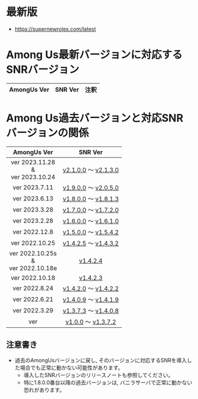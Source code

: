 # 最新版
- https://supernewroles.com/latest

# Among Us最新バージョンに対応するSNRバージョン
| AmongUs Ver | SNR Ver | 注釈 |
|:--:|:--:|:--|

<!--
| ver  | [v...](https://github.com/SuperNewRoles/SuperNewRoles/releases/tag/) |  |
-->

# Among Us過去バージョンと対応SNRバージョンの関係
| AmongUs Ver | SNR Ver |
|:--:|:--:|
| ver 2023.11.28<br>&<br>ver 2023.10.24 |[v2.1.0.0](https://github.com/SuperNewRoles/SuperNewRoles/releases/tag/2.1.0.0) ～ [v2.1.3.0](https://github.com/SuperNewRoles/SuperNewRoles/releases/tag/2.1.3.0) |
| ver 2023.7.11 | [v1.9.0.0](https://github.com/SuperNewRoles/SuperNewRoles/releases/tag/1.9.0.0) ～ [v2.0.5.0](https://github.com/SuperNewRoles/SuperNewRoles/releases/tag/2.0.5.0) |
| ver 2023.6.13 | [v1.8.0.0](https://github.com/SuperNewRoles/SuperNewRoles/releases/tag/1.8.0.0) ～ [v1.8.1.3](https://github.com/SuperNewRoles/SuperNewRoles/releases/tag/1.8.1.3) |
| ver 2023.3.28 | [v1.7.0.0](https://github.com/SuperNewRoles/SuperNewRoles/releases/tag/1.7.0.0) ～ [v1.7.2.0](https://github.com/SuperNewRoles/SuperNewRoles/releases/tag/1.7.2.0) |
| ver 2023.2.28 | [v1.6.0.0](https://github.com/SuperNewRoles/SuperNewRoles/releases/tag/1.6.0.0) ～ [v1.6.1.0](https://github.com/SuperNewRoles/SuperNewRoles/releases/tag/1.6.1.0) |
| ver 2022.12.8 | [v1.5.0.0](https://github.com/SuperNewRoles/SuperNewRoles/releases/tag/1.5.0.0) ～ [v1.5.4.2](https://github.com/SuperNewRoles/SuperNewRoles/releases/tag/1.5.4.2) |
| ver 2022.10.25 | [v1.4.2.5](https://github.com/SuperNewRoles/SuperNewRoles/releases/tag/1.4.2.5) ～ [v1.4.3.2](https://github.com/SuperNewRoles/SuperNewRoles/releases/tag/1.4.3.2) |
| ver 2022.10.25s<br>&<br>ver 2022.10.18e | [v1.4.2.4](https://github.com/SuperNewRoles/SuperNewRoles/releases/tag/1.4.2.4) |
| ver 2022.10.18 | [v1.4.2.3](https://github.com/SuperNewRoles/SuperNewRoles/releases/tag/1.4.2.3)|
| ver 2022.8.24 | [v1.4.2.0](https://github.com/SuperNewRoles/SuperNewRoles/releases/tag/1.4.2.0) ～ [v1.4.2.2](https://github.com/SuperNewRoles/SuperNewRoles/releases/tag/1.4.2.2) |
| ver 2022.6.21 | [v1.4.0.9](https://github.com/SuperNewRoles/SuperNewRoles/releases/tag/1.4.0.9) ～ [v1.4.1.9](https://github.com/SuperNewRoles/SuperNewRoles/releases/tag/1.4.1.9) |
| ver 2022.3.29 | [v1.3.7.3](https://github.com/SuperNewRoles/SuperNewRoles/releases/tag/1.3.7.3) ～ [v1.4.0.8](https://github.com/SuperNewRoles/SuperNewRoles/releases/tag/1.4.0.8) |
| ver  | [v1.0.0](https://github.com/SuperNewRoles/SuperNewRoles/releases/tag/1.0.0) ～ [v1.3.7.2](https://github.com/SuperNewRoles/SuperNewRoles/releases/tag/1.3.7.2) |

<!--
| ver  | [v..0.0](https://github.com/SuperNewRoles/SuperNewRoles/releases/tag/) ～ [v...](https://github.com/SuperNewRoles/SuperNewRoles/releases/tag/) |
-->

## 注意書き
- 過去のAmongUsバージョンに戻し, そのバージョンに対応するSNRを導入した場合でも正常に動かない可能性があります。
  - 導入したSNRバージョンのリリースノートも参照してください。
  - 特に1.8.0.0番台以降の過去バージョンは, バニラサーバで正常に動かない恐れがあります。